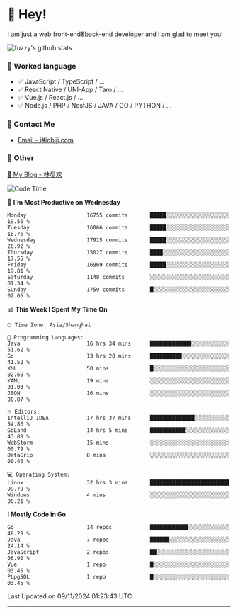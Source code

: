 # 👋 Hey!

I am just a web front-end&back-end developer and I am glad to meet you!

![fuzzy's github stats](https://github-readme-stats.vercel.app/api?username=JaydenForYou&&show_icons=true&&title_color=1abc9c&&icon_color=1abc9c)


### 📝 Worked language

- ✅ JavaScript / TypeScript / ...
- ✅ React Native / UNI-App / Taro / ...
- ✅ Vue.js / React.js / ...
- ✅ Node.js / PHP / NestJS / JAVA / GO / PYTHON / ...

### 📮 Contact Me

- [Email - i#iobiji.com](mailto:i@iobiji.com)


### 🤪 Other

[📌 My Blog - 林尽欢](https://iobiji.com)

<!--START_SECTION:waka-->
![Code Time](http://img.shields.io/badge/Code%20Time-1%2C219%20hrs%2024%20mins-blue)

📅 **I'm Most Productive on Wednesday** 

```text
Monday                   16755 commits       █████░░░░░░░░░░░░░░░░░░░░   19.56 % 
Tuesday                  16066 commits       █████░░░░░░░░░░░░░░░░░░░░   18.76 % 
Wednesday                17915 commits       █████░░░░░░░░░░░░░░░░░░░░   20.92 % 
Thursday                 15027 commits       ████░░░░░░░░░░░░░░░░░░░░░   17.55 % 
Friday                   16969 commits       █████░░░░░░░░░░░░░░░░░░░░   19.81 % 
Saturday                 1148 commits        ░░░░░░░░░░░░░░░░░░░░░░░░░   01.34 % 
Sunday                   1759 commits        █░░░░░░░░░░░░░░░░░░░░░░░░   02.05 % 
```


📊 **This Week I Spent My Time On** 

```text
🕑︎ Time Zone: Asia/Shanghai

💬 Programming Languages: 
Java                     16 hrs 34 mins      █████████████░░░░░░░░░░░░   51.62 % 
Go                       13 hrs 20 mins      ██████████░░░░░░░░░░░░░░░   41.52 % 
XML                      50 mins             █░░░░░░░░░░░░░░░░░░░░░░░░   02.60 % 
YAML                     19 mins             ░░░░░░░░░░░░░░░░░░░░░░░░░   01.03 % 
JSON                     16 mins             ░░░░░░░░░░░░░░░░░░░░░░░░░   00.87 % 

🔥 Editors: 
IntelliJ IDEA            17 hrs 37 mins      ██████████████░░░░░░░░░░░   54.86 % 
GoLand                   14 hrs 5 mins       ███████████░░░░░░░░░░░░░░   43.88 % 
WebStorm                 15 mins             ░░░░░░░░░░░░░░░░░░░░░░░░░   00.79 % 
DataGrip                 8 mins              ░░░░░░░░░░░░░░░░░░░░░░░░░   00.46 % 

💻 Operating System: 
Linux                    32 hrs 3 mins       █████████████████████████   99.79 % 
Windows                  4 mins              ░░░░░░░░░░░░░░░░░░░░░░░░░   00.21 % 
```

**I Mostly Code in Go** 

```text
Go                       14 repos            ████████████░░░░░░░░░░░░░   48.28 % 
Java                     7 repos             ██████░░░░░░░░░░░░░░░░░░░   24.14 % 
JavaScript               2 repos             ██░░░░░░░░░░░░░░░░░░░░░░░   06.90 % 
Vue                      1 repo              █░░░░░░░░░░░░░░░░░░░░░░░░   03.45 % 
PLpgSQL                  1 repo              █░░░░░░░░░░░░░░░░░░░░░░░░   03.45 % 
```




 Last Updated on 09/11/2024 01:23:43 UTC
<!--END_SECTION:waka-->
---
